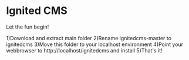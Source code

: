 Ignited CMS
===========

Let the fun begin!

1)Download and extract main folder
2)Rename ignitedcms-master to ignitedcms
3)Move this folder to your localhost environment
4)Point your webbrowser to http://localhost/ignitedcms and install
5)That's it!
